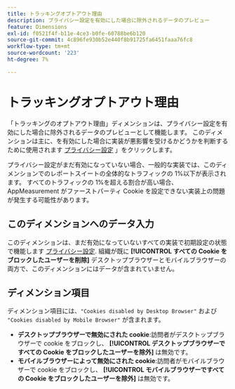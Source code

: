 ```yaml
---
title: トラッキングオプトアウト理由
description: プライバシー設定を有効にした場合に除外されるデータのプレビュー
feature: Dimensions
exl-id: f0521f4f-b11e-4ce3-b0fe-60788be6b120
source-git-commit: 4c896fe930b52e440f8b91725fa6451faaa76fc8
workflow-type: tm+mt
source-wordcount: '223'
ht-degree: 7%

---
```


# トラッキングオプトアウト理由

「トラッキングのオプトアウト理由」ディメンションは、プライバシー設定を有効にした場合に除外されるデータのプレビューとして機能します。 このディメンションは主に、を有効にした場合に実装が悪影響を受けるかどうかを判断するために使用されます [プライバシー設定](https://experienceleague.adobe.com/docs/core-services/interface/administration/ec-cookies/browser-cookie-settings.html) 」をクリックします。

プライバシー設定がまだ有効になっていない場合、一般的な実装では、このディメンションでのレポートスイートの全体的なトラフィックの 1%以下が表示されます。 すべてのトラフィックの 1%を超える割合が高い場合、AppMeasurement がファーストパーティ Cookie を設定できない実装上の問題が発生する可能性があります。

## このディメンションへのデータ入力

このディメンションは、まだ有効になっていないすべての実装で初期設定の状態で機能します [プライバシー設定](https://experienceleague.adobe.com/docs/core-services/interface/administration/ec-cookies/browser-cookie-settings.html). 組織が既に **[!UICONTROL すべての Cookie をブロックしたユーザーを削除]** デスクトップブラウザーとモバイルブラウザーの両方で、このディメンションにはデータが含まれていません。

## ディメンション項目

ディメンション項目には、`"Cookies disabled by Desktop Browser"` および `"Cookies disabled by Mobile Browser"` が含まれます。

* **デスクトップブラウザーで無効にされた cookie**:訪問者がデスクトップブラウザーで cookie をブロックし、 **[!UICONTROL デスクトップブラウザーですべての Cookie をブロックしたユーザーを除外]** は無効です。
* **モバイルブラウザーによって無効にされた cookie**:訪問者がモバイルブラウザーで cookie をブロックし、 **[!UICONTROL モバイルブラウザーですべての Cookie をブロックしたユーザーを除外]** は無効です。
